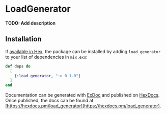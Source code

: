 # LoadGenerator

**TODO: Add description**

## Installation

If [available in Hex](https://hex.pm/docs/publish), the package can be installed
by adding `load_generator` to your list of dependencies in `mix.exs`:

```elixir
def deps do
  [
    {:load_generator, "~> 0.1.0"}
  ]
end
```

Documentation can be generated with [ExDoc](https://github.com/elixir-lang/ex_doc)
and published on [HexDocs](https://hexdocs.pm). Once published, the docs can
be found at [https://hexdocs.pm/load_generator](https://hexdocs.pm/load_generator).

